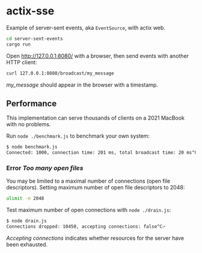 # actix-sse
Example of server-sent events, aka `EventSource`, with actix web.

```sh
cd server-sent-events
cargo run
```

Open http://127.0.0.1:8080/ with a browser, then send events with another HTTP client:

```sh
curl 127.0.0.1:8080/broadcast/my_message
```

*my_message* should appear in the browser with a timestamp.

## Performance
This implementation can serve thousands of clients on a 2021 MacBook with no problems.

Run `node ./benchmark.js` to benchmark your own system:

```sh
$ node benchmark.js
Connected: 1000, connection time: 201 ms, total broadcast time: 20 ms^C⏎
```

### Error *Too many open files*
You may be limited to a maximal number of connections (open file descriptors). Setting maximum number of open file descriptors to 2048:

```sh
ulimit -n 2048
```

Test maximum number of open connections with `node ./drain.js`:

```sh
$ node drain.js
Connections dropped: 10450, accepting connections: false^C⏎
```

_Accepting connections_ indicates whether resources for the server have been exhausted.
